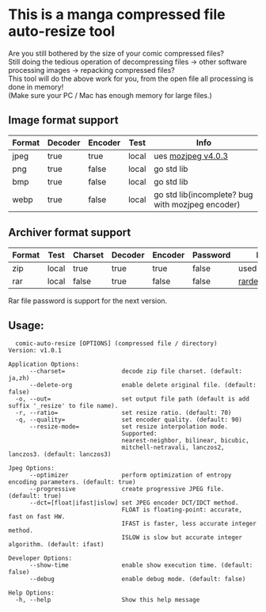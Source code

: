 This is a manga compressed file auto-resize tool
================================================

Are you still bothered by the size of your comic compressed files?<br>
Still doing the tedious operation of decompressing files -> other software processing images -> repacking compressed files?<br>
This tool will do the above work for you, from the open file all processing is done in memory!<br>
(Make sure your PC / Mac has enough memory for large files.)


## Image format support

| Format | Decoder | Encoder | Test  | Info                                                     |
|--------|---------|---------|-------|----------------------------------------------------------|
| jpeg   | true    | true    | local | ues [mozjpeg v4.0.3](https://github.com/mozilla/mozjpeg) |
| png    | true    | false   | local | go std lib                                               |
| bmp    | true    | false   | local | go std lib                                               |
| webp   | true    | false   | local | go std lib(incomplete? bug with mozjpeg encoder)         |


## Archiver format support

| Format | Test  | Charset | Decoder | Encoder | Password | Info                                                 |
|--------|-------|---------|---------|---------|----------|------------------------------------------------------|
| zip    | local | true    | true    | true    | false    | used go std                                          |
| rar    | local | false   | true    | false   | false    | [rardecode/v2](https://github.com/nwaples/rardecode) |

Rar file password is support for the next version.

Usage:
------

```
  comic-auto-resize [OPTIONS] (compressed file / directory)
Version: v1.0.1

Application Options:
      --charset=                decode zip file charset. (default: ja,zh)
      --delete-org              enable delete original file. (default: false)
  -o, --out=                    set output file path (default is add suffix '_resize' to file name).
  -r, --ratio=                  set resize ratio. (default: 70)
  -q, --quality=                set encoder quality. (default: 90)
      --resize-mode=            set resize interpolation mode.
                                Supported:
                                nearest-neighbor, bilinear, bicubic,
                                mitchell-netravali, lanczos2, lanczos3. (default: lanczos3)

Jpeg Options:
      --optimizer               perform optimization of entropy encoding parameters. (default: true)
      --progressive             create progressive JPEG file. (default: true)
      --dct=[float|ifast|islow] set JPEG encoder DCT/IDCT method.
                                FLOAT is floating-point: accurate, fast on fast HW.
                                IFAST is faster, less accurate integer method.
                                ISLOW is slow but accurate integer algorithm. (default: ifast)

Developer Options:
      --show-time               enable show execution time. (default: false)
      --debug                   enable debug mode. (default: false)

Help Options:
  -h, --help                    Show this help message
```
